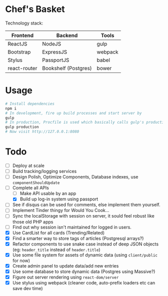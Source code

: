 # Chef's Basket
Technology stack: 

| Frontend     | Backend             | Tools   |
| ------------ |---------------------| ------- |
| ReactJS      | NodeJS              | gulp    |
| Bootstrap    | ExpressJS           | webpack |
| Stylus       | PassportJS          | babel   |
| react-router | Bookshelf (Postgres)| bower   |

# Usage
```bash
# Install dependencies
npm i
# In development, fire up build processes and start server by
gulp
# In production, Procfile is used which basically calls gulp's production task
gulp production
# Now visit http://127.0.0.1:8080
```

# Todo
* [ ] Deploy at scale
* [ ] Build tracking/logging services
* [ ] Design Polish, Optimize Components, Database indexes, use `componentShouldUpdate` 
* [ ] Complete all APIs
  * [ ] Make API usable by an app
  * [x] Build up log-in system using passport
* [ ] See if disqus can be used for comments, else implement them yourself.
* [ ] Implement Tinder thingy for Would You Cook...
* [ ] Sync the localStorage with session on server, it sould feel robust like those old PHP apps
* [ ] Find out why session isn't maintained for logged in users.
* [x] Use CardList for all cards (Trending/Related)
* [x] Find a smarter way to store tags of articles (Postgresql arrays?)
* [x] Refactor components to use snake case instead of deep JSON objects (eg: `header_title` instead of `header.title`)
* [x] Use some file system for assets of dynamic data (using `client/public` for now)
* [x] Create admin panel to update data/add new entries
* [x] Use some database to store dynamic data (Postgres using Massive?)
* [x] Figure out server rendering using `react-dom/server`
* [x] Use stylus using webpack (cleaner code, auto-prefix loaders etc can save dev time)

